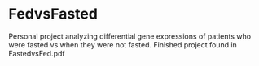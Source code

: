 # FedvsFasted
Personal project analyzing differential gene expressions of patients who were fasted vs when they were not fasted.
Finished project found in FastedvsFed.pdf
